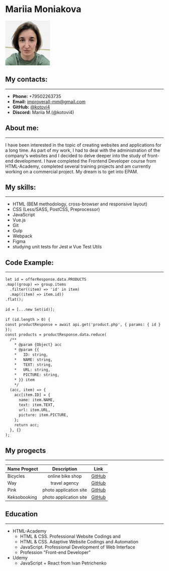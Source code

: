# Mariia Moniakova
![my photo](avatar.jpeg)

## My contacts:
----

* **Phone:** +79502263735
* **Email:** improverall-mm@gmail.com
* **GitHub:** [@kotovi4](https://github.com/kotovi4)
* **Discord:** Mariia M.(@kotovi4)

## About me:
----
I have been interested in the topic of creating websites and applications for a long time. As part of my work, I had to deal with the administration of the company's websites and I decided to delve deeper into the study of front-end development. I have completed the Frontend Developer course from HTML-Academy, completed several training projects and am currently working on a commercial project. My dream is to get into EPAM.

## My skills:
----
- HTML (BEM methodology, cross-browser and responsive layout)
- CSS (Less/SASS, PostCSS, Preprocessor)
- JavaScript
- Vue.js
- Git
- Gulp
- Webpack
- Figma
- studying unit tests for Jest и Vue Test Utils

## Code Example:
----
```
let id = offerResponse.data.PRODUCTS
.map((group) => group.items
  .filter((item) => 'id' in item)
  .map((item) => item.id))
.flat();

id = [...new Set(id)];

if (id.length > 0) {
const productResponse = await api.get('product.php', { params: { id } });
const products = productResponse.data.reduce(
  /**
    * @param {Object} acc
    * @param {{
    *   ID: string,
    *   NAME: string,
    *   TEXT: string,
    *   URL: string,
    *   PICTURE: string,
    * }} item
    */
  (acc, item) => {
    acc[item.ID] = {
      name: item.NAME,
      text: item.TEXT,
      url: item.URL,
      picture: item.PICTURE,
    };
    return acc;
  }, {}
);
```

## My progects
----
| Name Progect  | Description | Link |
|:------------- |:---------------:|:---------------:|
| Bicycles      |  online bike shop  | [GitHub](https://github.com/kotovi4/bicycles) |
| Way      |  travel agency  | [GitHub](https://github.com/kotovi4/monyakova_way) |
| Pink |  photo application site  | [GitHub](https://github.com/kotovi4/1314303-pink-22) |
| Keksobooking |  photo application site  | [GitHub](https://github.com/kotovi4/1314303-keksobooking-23) |
## Education
----
* HTML-Academy
    - HTML & CSS. Professional Website Codings and
    - HTML & CSS. Adaptive Website Codings and Automation
    - JavaScript. Professional Development of Web Interface
    - Profession "Front-end Developer"
* Udemy
    - JavaScript + React from Ivan Petrichenko
